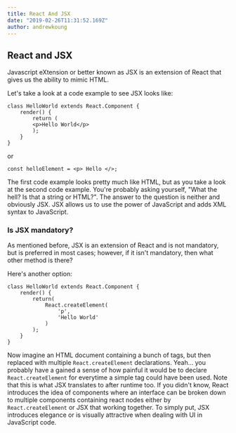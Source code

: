 ```yaml
---
title: React And JSX
date: "2019-02-26T11:31:52.169Z"
author: andrewkoung
---
```


## React and JSX

Javascript eXtension or better known as JSX is an extension of React that gives us the ability to mimic HTML. 

Let's take a look at a code example to see JSX looks like:

```
class HelloWorld extends React.Component { 
	render() {
		return (
		<p>Hello World</p>
		);
	}
}
```

or 

```
const helloElement = <p> Hello </>;
```

The first code example looks pretty much like HTML, but as you take a look at the second code example. You're probably asking yourself, "What the hell? Is that a string or HTML?". 
The answer to the question is neither and obviously JSX. JSX allows us to use the power of JavaScript and adds XML syntax to JavaScript.

### Is JSX mandatory? 

As mentioned before, JSX is an extension of React and is not mandatory, but is preferred in most cases; however, if it isn't mandatory, then what other method is there? 

Here's another option: 

```
class HelloWorld extends React.Component {
	render() {
		return(
			React.createElement(
				'p',
				'Hello World'
			)
		);
	}
}
```

Now imagine an HTML document containing a bunch of tags, but then replaced with multiple `React.createElement` declarations. Yeah... you probably have a gained a sense of how painful it would 
be to declare `React.createElement` for everytime a simple tag could have been used. Note that this is what JSX translates to after runtime too. If you didn't know, React introduces the idea 
of components where an interface can be broken down to multiple components containing react nodes either by `React.createElement` or JSX that working together. To simply put, JSX introduces 
elegance or is visually attractive when dealing with UI in JavaScript code.
